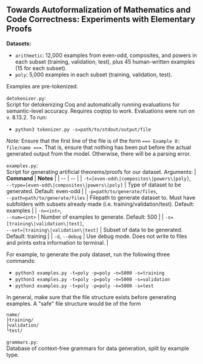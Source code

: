 ## Towards Autoformalization of Mathematics and Code Correctness: Experiments with Elementary Proofs

**Datasets:**
- `arithmetic`: 12,000 examples from even-odd, composites, and powers in each subset (training, validation, test), plus 45 human-written examples (15 for each subset).
- `poly`: 5,000 examples in each subset (training, validation, test).

Examples are pre-tokenized.

`detokenizer.py`:<br>
Script for detokenizing Coq and automatically running evaluations for semantic-level accuracy. Requires coqtop to work. Evaluations were run on v. 8.13.2. To run:
- `python3 tokenizer.py -s=path/to/stdout/output/file`

*Note:* Ensure that the first line of the file is of the form `=== Example 0: file/name ===`. That is, ensure that nothing has been put before the actual generated output from the model. Otherwise, there will be a parsing error.

`examples.py`:<br>
Script for generating artificial theorems/proofs for our dataset. Arguments:
| **Command** | **Notes** |
| -- | -- |
| `-t=[even-odd\|composites\|powers\|poly]`,<br>`--type=[even-odd\|composites\|powers\|poly]` | Type of dataset to be generated. Default: even-odd |
| `-p=path/to/generate/files`,<br>`--path=path/to/generate/files` | Filepath to generate dataset to. Must have subfolders with subsets already made (i.e. training/validation/test). Default: examples |
| `-n=<int>`,<br>`--num=<int>` | Number of examples to generate. Default: 500 |
| `-s=[training\|validation\|test]`,<br>`--set=[training\|validation\|test]` | Subset of data to be generated. Default: training |
| `-d`, `--debug` | Use debug mode. Does not write to files and prints extra information to terminal. |

For example, to generate the poly dataset, run the following three commands:
- `python3 examples.py -t=poly -p=poly -n=5000 -s=training`
- `python3 examples.py -t=poly -p=poly -n=5000 -s=validation`
- `python3 examples.py -t=poly -p=poly -n=5000 -s=test`

In general, make sure that the file structure exists before generating examples. A "safe" file structure would be of the form
```
name/
├training/
├validation/
└test/
```

`grammars.py`:<br>
Database of context-free grammars for data generation, split by example type.
